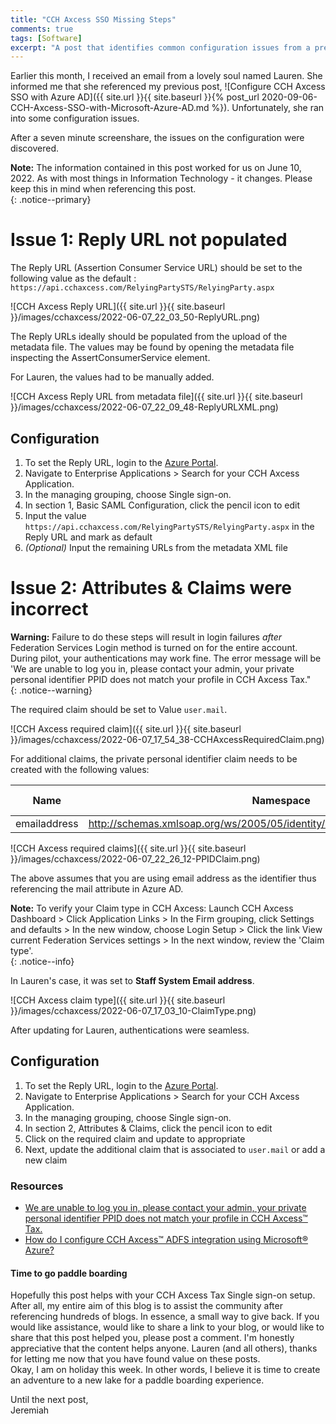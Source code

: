 ```yaml
---
title: "CCH Axcess SSO Missing Steps"
comments: true
tags: [Software]
excerpt: "A post that identifies common configuration issues from a previous blog post on setup and configuration of Azure SSO for the CCH Axcess Application: The Reply URL and the appropriate Attributes and Claims."
---
```

Earlier this month, I received an email from a lovely soul named Lauren. She informed me that she referenced my previous 
post, ![Configure CCH Axcess SSO with Azure AD]({{ site.url }}{{ site.baseurl }}{% post_url 2020-09-06-CCH-Axcess-SSO-with-Microsoft-Azure-AD.md %}). Unfortunately, she 
ran into some configuration issues.  

After a seven minute screenshare, the issues on the configuration were discovered.  

**Note:** The information contained in this post worked for us on June 10, 2022. As with most things in Information Technology - it changes. Please keep 
this in mind when referencing this post.  
{: .notice--primary}  

# Issue 1: Reply URL not populated  
The Reply URL (Assertion Consumer Service URL) should be set to the following value as the default : ```https://api.cchaxcess.com/RelyingPartySTS/RelyingParty.aspx```  

![CCH Axcess Reply URL]({{ site.url }}{{ site.baseurl }}/images/cchaxcess/2022-06-07_22_03_50-ReplyURL.png)  

The Reply URLs ideally should be populated from the upload of the metadata file. The values may be found by opening the metadata file inspecting the AssertConsumerService element.  

For Lauren, the values had to be manually added.  

![CCH Axcess Reply URL from metadata file]({{ site.url }}{{ site.baseurl }}/images/cchaxcess/2022-06-07_22_09_48-ReplyURLXML.png)  

## Configuration
1. To set the Reply URL, login to the [Azure Portal](https://portal.azure.com).  
2. Navigate to Enterprise Applications > Search for your CCH Axcess Application.  
3. In the managing grouping, choose Single sign-on.  
4. In section 1, Basic SAML Configuration, click the pencil icon to edit  
5. Input the value ```https://api.cchaxcess.com/RelyingPartySTS/RelyingParty.aspx``` in the Reply URL and mark as default  
6. *(Optional)* Input the remaining URLs from the metadata XML file 

# Issue 2: Attributes & Claims were incorrect  

**Warning:** Failure to do these steps will result in login failures *after* Federation Services Login method is turned on for the entire account. 
During pilot, your authentications may work fine. 
The error message will be 'We are unable to log you in, please contact your admin, your private personal identifier PPID does not match your profile in CCH Axcess Tax."     
{: .notice--warning}  

The required claim should be set to Value ```user.mail```.  

![CCH Axcess required claim]({{ site.url }}{{ site.baseurl }}/images/cchaxcess/2022-06-07_17_54_38-CCHAxcessRequiredClaim.png)  

For additional claims, the private personal identifier claim needs to be created with the following values:  

| Name         | Namespace                                                                       | Source    | Source Attribute | 
| ---          | ---------                                                                       | ------    | ----------       | 
| emailaddress | http://schemas.xmlsoap.org/ws/2005/05/identity/claims/privatepersonalidentifier | Attribute | user.mail        |  

![CCH Axcess required claims]({{ site.url }}{{ site.baseurl }}/images/cchaxcess/2022-06-07_22_26_12-PPIDClaim.png)  

The above assumes that you are using email address as the identifier thus referencing the mail attribute in Azure AD.    

**Note:** To verify your Claim type in CCH Axcess: Launch CCH Axcess Dashboard > Click Application Links > In the Firm grouping, click Settings and defaults > In the new window, choose Login Setup > Click the link View current Federation Services settings > In the next window, review the 'Claim type'.  
{: .notice--info}  

In Lauren's case, it was set to **Staff System Email address**.  

![CCH Axcess claim type]({{ site.url }}{{ site.baseurl }}/images/cchaxcess/2022-06-07_17_03_10-ClaimType.png)  

After updating for Lauren, authentications were seamless.  

## Configuration  
1. To set the Reply URL, login to the [Azure Portal](https://portal.azure.com).  
2. Navigate to Enterprise Applications > Search for your CCH Axcess Application.  
3. In the managing grouping, choose Single sign-on.  
4. In section 2, Attributes & Claims, click the pencil icon to edit  
5. Click on the required claim and update to appropriate  
6. Next, update the additional claim that is associated to ```user.mail``` or add a new claim  

### Resources 
* [We are unable to log you in, please contact your admin, your private personal identifier PPID does not match your profile in CCH Axcess™ Tax.](https://support.cch.com/kb/solution/000107813/Internal-Only-Error-We-are-unable-to-log-you-in-please-contact-your-admin-your-private-personal-identifier-PPID-does-not-match-your-profile-in-CCH-Axcess)  
* [How do I configure CCH Axcess™ ADFS integration using Microsoft® Azure?](https://support.cch.com/kb/solution/000108412/How-do-I-configure-CCH-Axcess-ADFS-integration-using-Microsoft-Azure)  

#### Time to go paddle boarding  
Hopefully this post helps with your CCH Axcess Tax Single sign-on setup. After all, my entire aim of this blog is to assist the community after 
referencing hundreds of blogs. In essence, a small way to give back. 
If you would like assistance, would like to share a link to your blog, or would like to 
share that this post helped you, please post a comment. I'm honestly appreciative that the content helps anyone. Lauren (and all others), thanks for letting me 
now that you have found value on these posts.  
Okay, I am on holiday this week. In other words, I believe it is time to create an adventure to a new lake for a paddle boarding experience.  

Until the next post,  
Jeremiah  
